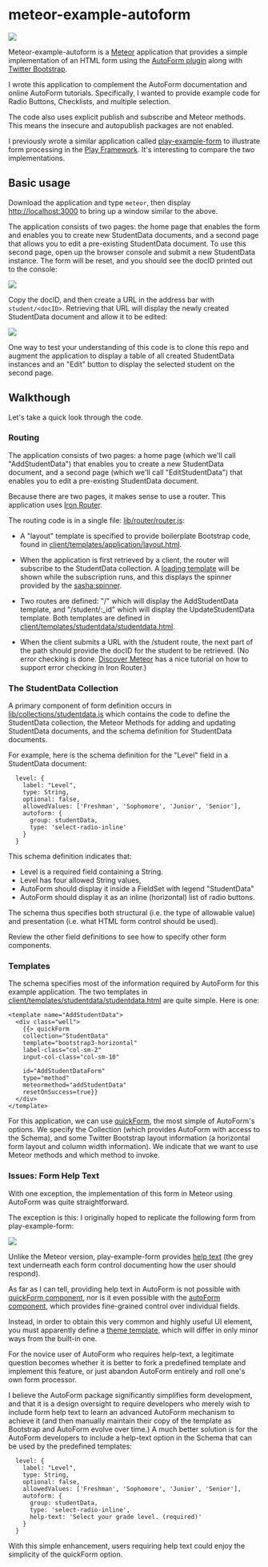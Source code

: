 # meteor-example-autoform

![](https://raw.githubusercontent.com/ics-software-engineering/meteor-example-autoform/master/doc/meteor-example-autoform.png)

Meteor-example-autoform is a [Meteor](http://meteor.com) application that provides a simple implementation of an HTML form using the [AutoForm plugin](https://github.com/aldeed/meteor-autoform) along with [Twitter Bootstrap](http://getbootstrap.com/).

I wrote this application to complement the AutoForm documentation and online AutoForm tutorials. Specifically, I wanted to provide example code for Radio Buttons, Checklists, and multiple selection.

The code also uses explicit publish and subscribe and Meteor methods.  This means the insecure and autopublish packages are not enabled.

I previously wrote a similar application called [play-example-form](http://ics-software-engineering.github.io/play-example-form/) to illustrate form processing in the [Play Framework](https://www.playframework.com/). It's interesting to compare the two implementations.

## Basic usage

Download the application and type `meteor`, then display [http://localhost:3000](http://localhost:3000) to bring up a window similar to the above.

The application consists of two pages: the home page that enables the form and enables you to create new StudentData documents, and a second page that allows you to edit a pre-existing StudentData document.  To use this second page, open up the browser console and submit a new StudentData instance. The form will be reset, and you should see the docID printed out to the console:

![](https://raw.githubusercontent.com/ics-software-engineering/meteor-example-autoform/master/doc/meteor-example-autoform-submit.png)

Copy the docID, and then create a URL in the address bar with `student/<docID>`.   Retrieving that URL will display the newly created StudentData document and allow it to be edited:

![](https://raw.githubusercontent.com/ics-software-engineering/meteor-example-autoform/master/doc/meteor-example-autoform-student.png)

One way to test your understanding of this code is to clone this repo and augment the application to display a table of all created StudentData instances and an "Edit" button to display the selected student on the second page.

## Walkthough

Let's take a quick look through the code.

### Routing

The application consists of two pages: a home page (which we'll call "AddStudentData") that enables you to create a new StudentData document, and a second page (which we'll call "EditStudentData") that enables you to edit a pre-existing StudentData document.

Because there are two pages, it makes sense to use a router.  This application uses [Iron Router](http://iron-meteor.github.io/iron-router/).

The routing code is in a single file: [lib/router/router.js](https://github.com/ics-software-engineering/meteor-example-autoform/blob/master/lib/router/router.js):

  * A "layout" template is specified to provide boilerplate Bootstrap code, found in [client/templates/application/layout.html](https://github.com/ics-software-engineering/meteor-example-autoform/blob/master/client/templates/application/layout.html).

  * When the application is first retrieved by a client, the router will subscribe to the StudentData collection. A [loading template](https://github.com/ics-software-engineering/meteor-example-autoform/blob/master/client/templates/application/loading.html) will be shown while the subscription runs, and this displays the spinner provided by the [sasha:spinner](https://atmospherejs.com/sacha/spin).

  * Two routes are defined: "/" which will display the AddStudentData template, and "/student/:_id" which will display the UpdateStudentData template.  Both templates are defined in [client/templates/studentdata/studentdata.html](https://github.com/ics-software-engineering/meteor-example-autoform/blob/master/client/templates/studentdata/studentdata.html).

  * When the client submits a URL with the /student route, the next part of the path should provide the docID for the student to be retrieved. (No error checking is done. [Discover Meteor](https://www.discovermeteor.com/) has a nice tutorial on how to support error checking in Iron Router.)

### The StudentData Collection

A primary component of form definition occurs in [lib/collections/studentdata.js](https://github.com/ics-software-engineering/meteor-example-autoform/blob/master/lib/collections/StudentData.js) which contains the code to define the StudentData collection, the Meteor Methods for adding and updating StudentData documents, and the schema definition for StudentData documents.

For example, here is the schema definition for the "Level" field in a StudentData document:

```
  level: {
    label: "Level",
    type: String,
    optional: false,
    allowedValues: ['Freshman', 'Sophomore', 'Junior', 'Senior'],
    autoform: {
      group: studentData,
      type: 'select-radio-inline'
    }
  }
  ```
This schema definition indicates that:

   * Level is a required field containing a String.
   * Level has four allowed String values,
   * AutoForm should display it inside a FieldSet with legend "StudentData"
   * AutoForm should display it as an inline (horizontal) list of radio buttons.

The schema thus specifies both structural (i.e. the type of allowable value) and presentation (i.e. what HTML form control should be used).

Review the other field definitions to see how to specify other form components.

### Templates

The schema specifies most of the information required by AutoForm for this example application.   The two templates in  [client/templates/studentdata/studentdata.html](https://github.com/ics-software-engineering/meteor-example-autoform/blob/master/client/templates/studentdata/studentdata.html) are quite simple. Here is one:

```
<template name="AddStudentData">
  <div class="well">
    {{> quickForm
    collection="StudentData"
    template="bootstrap3-horizontal"
    label-class="col-sm-2"
    input-col-class="col-sm-10"

    id="AddStudentDataForm"
    type="method"
    meteormethod="addStudentData"
    resetOnSuccess=true}}
  </div>
</template>
```

For this application, we can use [quickForm](https://github.com/aldeed/meteor-autoform#quickform), the most simple of AutoForm's options. We specify the Collection (which provides AutoForm with access to the Schema), and some Twitter Bootstrap layout information (a horizontal form layout and column width information). We indicate that we want to use Meteor methods and which method to invoke.

### Issues: Form Help Text

With one exception, the implementation of this form in Meteor using AutoForm was quite straightforward.

The exception is this: I originally hoped to replicate the following form from play-example-form:

![](https://raw.githubusercontent.com/ics-software-engineering/play-example-form/master/doc/play-example-form-homepage.png)

Unlike the Meteor version, play-example-form provides [help text](http://getbootstrap.com/css/#forms-help-text) (the grey text underneath each form control documenting how the user should respond).

As far as I can tell, providing help text in AutoForm is not possible with [quickForm component](https://github.com/aldeed/meteor-autoform#quickform), nor is it even possible with the [autoForm component](https://github.com/aldeed/meteor-autoform#autoform-1), which provides fine-grained control over individual fields.

Instead, in order to obtain this very common and highly useful UI element, you must apparently define a [theme template](https://github.com/aldeed/meteor-autoform#theme-templates), which will differ in only minor ways from the built-in one.

For the novice user of AutoForm who requires help-text, a legitimate question becomes whether it is better to fork a predefined template and implement this feature, or just abandon AutoForm entirely and roll one's own form processor.

I believe the AutoForm package significantly simplifies form development, and that it is a design oversight to require developers who merely wish to include form help text to learn an advanced AutoForm mechanism to achieve it (and then manually maintain their copy of the template as Bootstrap and AutoForm evolve over time.)   A much better solution is for the AutoForm developers to include a help-text option in the Schema that can be used by the predefined templates:

```
  level: {
    label: "Level",
    type: String,
    optional: false,
    allowedValues: ['Freshman', 'Sophomore', 'Junior', 'Senior'],
    autoform: {
      group: studentData,
      type: 'select-radio-inline',
      help-text: 'Select your grade level. (required)'
    }
  }
```

With this simple enhancement, users requiring help text could enjoy the simplicity of the quickForm option.


















